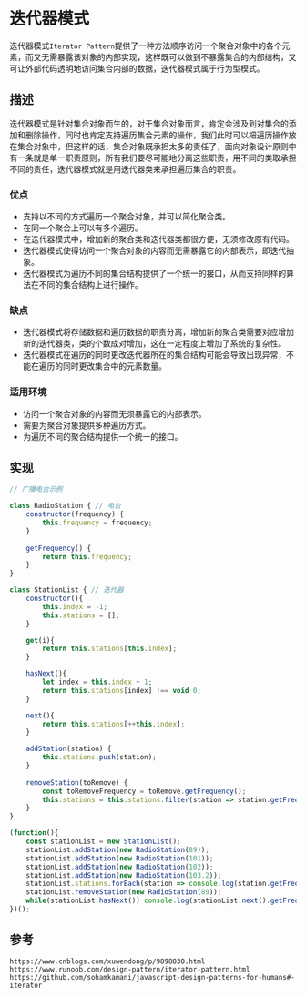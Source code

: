 # 迭代器模式
迭代器模式`Iterator Pattern`提供了一种方法顺序访问一个聚合对象中的各个元素，而又无需暴露该对象的内部实现，这样既可以做到不暴露集合的内部结构，又可让外部代码透明地访问集合内部的数据，迭代器模式属于行为型模式。

## 描述
迭代器模式是针对集合对象而生的，对于集合对象而言，肯定会涉及到对集合的添加和删除操作，同时也肯定支持遍历集合元素的操作，我们此时可以把遍历操作放在集合对象中，但这样的话，集合对象既承担太多的责任了，面向对象设计原则中有一条就是单一职责原则，所有我们要尽可能地分离这些职责，用不同的类取承担不同的责任，迭代器模式就是用迭代器类来承担遍历集合的职责。

### 优点
* 支持以不同的方式遍历一个聚合对象，并可以简化聚合类。 
* 在同一个聚合上可以有多个遍历。 
* 在迭代器模式中，增加新的聚合类和迭代器类都很方便，无须修改原有代码。
* 迭代器模式使得访问一个聚合对象的内容而无需暴露它的内部表示，即迭代抽象。
* 迭代器模式为遍历不同的集合结构提供了一个统一的接口，从而支持同样的算法在不同的集合结构上进行操作。

### 缺点
* 迭代器模式将存储数据和遍历数据的职责分离，增加新的聚合类需要对应增加新的迭代器类，类的个数成对增加，这在一定程度上增加了系统的复杂性。
* 迭代器模式在遍历的同时更改迭代器所在的集合结构可能会导致出现异常，不能在遍历的同时更改集合中的元素数量。

### 适用环境
* 访问一个聚合对象的内容而无须暴露它的内部表示。 
* 需要为聚合对象提供多种遍历方式。 
* 为遍历不同的聚合结构提供一个统一的接口。

## 实现

```javascript
// 广播电台示例

class RadioStation { // 电台
    constructor(frequency) {
        this.frequency = frequency;
    }
    
    getFrequency() {
        return this.frequency;
    }
}

class StationList { // 迭代器
    constructor(){
        this.index = -1;
        this.stations = [];
    }

    get(i){
        return this.stations[this.index];
    }

    hasNext(){
        let index = this.index + 1;
        return this.stations[index] !== void 0;
    }

    next(){
        return this.stations[++this.index];
    }

    addStation(station) {
        this.stations.push(station);
    }
    
    removeStation(toRemove) {
        const toRemoveFrequency = toRemove.getFrequency();
        this.stations = this.stations.filter(station => station.getFrequency() !== toRemoveFrequency);
    }
}

(function(){
    const stationList = new StationList();
    stationList.addStation(new RadioStation(89));
    stationList.addStation(new RadioStation(101));
    stationList.addStation(new RadioStation(102));
    stationList.addStation(new RadioStation(103.2));
    stationList.stations.forEach(station => console.log(station.getFrequency())); // 89 101 102 103.2
    stationList.removeStation(new RadioStation(89));
    while(stationList.hasNext()) console.log(stationList.next().getFrequency()); // 101 102 103.2
})();
```




## 参考

```
https://www.cnblogs.com/xuwendong/p/9898030.html
https://www.runoob.com/design-pattern/iterator-pattern.html
https://github.com/sohamkamani/javascript-design-patterns-for-humans#-iterator
```

